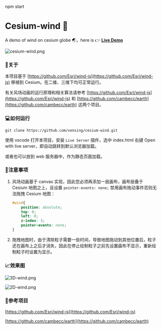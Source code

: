 npm start



# Cesium-wind 🚀

A demo of wind on cesium globe 🌏，here is 👉 [**Live Demo**](https://vensing.github.io/cesium-wind)

![cesium-wind.png](https://raw.githubusercontent.com/vensing/cesium-wind/master/data/cesium-wind.png)

### 📑关于

本项目基于 [https://github.com/Esri/wind-js](https://github.com/Esri/wind-js) 移植到 Cesium。在二维、三维下均可正常运行。

有关风场动画的运行原理和相关算法请参考 [https://github.com/Esri/wind-js](https://github.com/Esri/wind-js) 和 [https://github.com/cambecc/earth](https://github.com/cambecc/earth) 这两个项目。

### 💻如何运行

```
git clone https://github.com/vensing/cesium-wind.git
```

使用 vscode 打开本项目，安装 `Live Server` 插件，选中 index.html 右键 Open with live server，即自动跳转到默认浏览器加载。

或者也可以放到 web 服务器中，作为静态页面加载。

### 🚥注意事项

1. 风场动画基于 canvas 实现，因此您必须再添加一层画布，画布层叠于 Cesium 地图之上，且设置  `pointer-events: none;` 禁用画布拖动事件否则无法拖拽 Cesium 地图：

   ```css
   #wind{
       position: absolute;
       top: 0;
       left: 0;
       z-index: 3;
       pointer-events: none;
   } 
   ```

2. 拖拽地图时，由于清除粒子需要一些时间，导致地图拖动到其他位置后，粒子还在画布上之后才消失，因此在停止绘制粒子之前先设置画布不显示，重新绘制粒子时设置为显示。

### 📈效果图

![3D-wind.png](https://raw.githubusercontent.com/vensing/cesium-wind/master/data/3D-wind.png)

![2D-wind.png](https://raw.githubusercontent.com/vensing/cesium-wind/master/data/2D-wind.png)

### 📁参考项目

[https://github.com/Esri/wind-js](https://github.com/Esri/wind-js) 

[https://github.com/cambecc/earth](https://github.com/cambecc/earth) 

